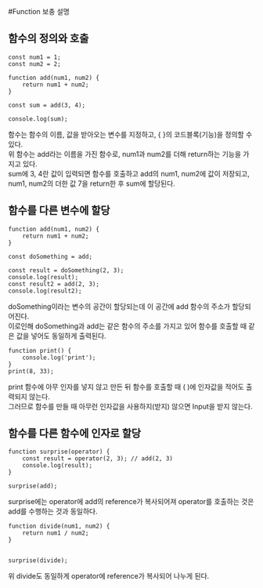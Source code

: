 #Function 보충 설명

## 함수의 정의와 호출
```
const num1 = 1;
const num2 = 2;

function add(num1, num2) {
    return num1 + num2;
}

const sum = add(3, 4);

console.log(sum);
```
함수는 함수의 이름, 값을 받아오는 변수를 지정하고, { }의 코드블록(기능)을 정의할 수 있다.   
위 함수는 add라는 이름을 가진 함수로, num1과 num2를 더해 return하는 기능을 가지고 있다.  
sum에 3, 4란 값이 입력되면 함수를 호출하고 add의 num1, num2에 값이 저장되고, num1, num2의 더한 값 7을 return한 후 sum에 할당된다.  

## 함수를 다른 변수에 할당
```
function add(num1, num2) {
    return num1 + num2;
}

const doSomething = add;

const result = doSomething(2, 3);
console.log(result);
const result2 = add(2, 3);
console.log(result2);
```

doSomething이라는 변수의 공간이 할당되는데 이 공간에 add 함수의 주소가 할당되어진다.  
이로인해 doSomething과 add는 같은 함수의 주소를 가지고 있어 함수를 호출할 때 같은 값을 넣어도 동일하게 출력된다.  

```
function print() {
    console.log('print');
}
print(8, 33);
```

print 함수에 아무 인자를 넣지 않고 만든 뒤 함수를 호출할 때 ( )에 인자값을 적어도 출력되지 않는다.  
그러므로 함수를 만들 때 아무런 인자값을 사용하지(받지) 않으면 Input을 받지 않는다.  

## 함수를 다른 함수에 인자로 할당
```
function surprise(operator) {
    const result = operator(2, 3); // add(2, 3)
    console.log(result);
}

surprise(add);
```
surprise에는 operator에 add의 reference가 복사되어져 operator를 호출하는 것은 add를 수행하는 것과 동일하다.  

```
function divide(num1, num2) {
    return num1 / num2;
}


surprise(divide);
```
위 divide도 동일하게 operator에 reference가 복사되어 나누게 된다.
